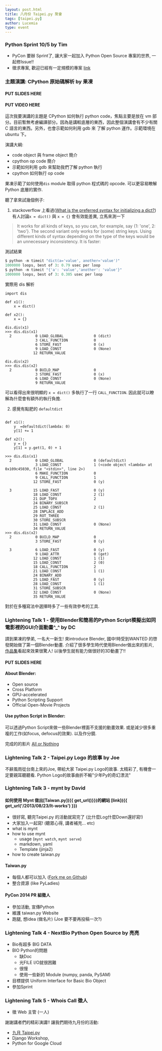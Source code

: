 ```yaml
---
layout: post.html
title: 八月份 Taipei.py 聚會
tags: [taipei.py]
author: Lucemia
type: event
---
```


### Python Sprint 10/5 by Tim

- PyCon 要辦 Sprint了, 讓大家一起加入 Python Open Source 專案的世界, 一起修Issue!!
- 徵求專案, 歡迎已經有一定規模的專案 [link](http://registrano.com/events/1c6673)


### 主題演講: CPython 原始碼解析 by 果凍

#### PUT SLIDES HERE
#### PUT VIDEO HERE

這次我要演講的主題是 CPython 如何執行 python code，焦點主要是放在 vm 部分。目前暫無考慮編譯部分。因為是講較底層的東西，因此整個演講會有不少有關 C 語言的東西。另外，也會示範如何利用 gdb 來 了解 python 運作。示範環境在 ubuntu 下。

演講大綱:

- code object 與 frame object 簡介
- cpython op code 簡介
- 示範如何利用 gdb 來幫助我們了解 python 執行
- cpython 如何執行 op code

果凍示範了如何使用`dis` module 取得 python 程式碼的 opcode. 可以更容易瞭解Python 底層的實作.

聽了拿來試幾個例子:

1. stackoverflow 上看過([What is the preferred syntax for initializing a dict?](http://stackoverflow.com/questions/2853683/what-is-the-preferred-syntax-for-initializing-a-dict))有人討論`x = dict()` 與 `x = {}` 會有效能差異, 立馬來測一下

> It works for all kinds of keys, so you can, for example, say {1: 'one', 2: 'two'}. The second variant only works for (some) string keys. Using different kinds of syntax depending on the type of the keys would be an unnecessary inconsistency.
It is faster:

測試結果

```python
$ python -m timeit "dict(a='value', another='value')"
1000000 loops, best of 3: 0.79 usec per loop
$ python -m timeit "{'a': 'value','another': 'value'}"
1000000 loops, best of 3: 0.305 usec per loop
```

實際用 dis 解析

~~~ { python }
import dis

def x1():
    x = dict()

def x2():
    x = {}

~~~

~~~
dis.dis(x1)
>>> dis.dis(x1)
  2           0 LOAD_GLOBAL              0 (dict)
              3 CALL_FUNCTION            0
              6 STORE_FAST               0 (x)
              9 LOAD_CONST               0 (None)
             12 RETURN_VALUE

dis.dis(x2)
>>> dis.dis(x2)
  2           0 BUILD_MAP                0
              3 STORE_FAST               0 (x)
              6 LOAD_CONST               0 (None)
              9 RETURN_VALUE
~~~

可以看得出來很明顯的 `x = dict()` 多執行了一行 `CALL_FUNCTION`. 因此就可以瞭解為什麼會有額外的執行負擔.


2. 感覺有點肥的 `defaultdict`


~~~ { python }

def x1():
    y  =defaultdict(lambda: 0)
    y[1] += 1

def x2():
    y = {}
    y[1] = y.get(1, 0) + 1

~~~
~~~
>>> dis.dis(x1)
  2           0 LOAD_GLOBAL              0 (defaultdict)
              3 LOAD_CONST               1 (<code object <lambda> at 0x109c45030, file "<stdin>", line 2>)
              6 MAKE_FUNCTION            0
              9 CALL_FUNCTION            1
             12 STORE_FAST               0 (y)

  3          15 LOAD_FAST                0 (y)
             18 LOAD_CONST               2 (1)
             21 DUP_TOPX                 2
             24 BINARY_SUBSCR
             25 LOAD_CONST               2 (1)
             28 INPLACE_ADD
             29 ROT_THREE
             30 STORE_SUBSCR
             31 LOAD_CONST               0 (None)
             34 RETURN_VALUE
>>> dis.dis(x2)
  2           0 BUILD_MAP                0
              3 STORE_FAST               0 (y)

  3           6 LOAD_FAST                0 (y)
              9 LOAD_ATTR                0 (get)
             12 LOAD_CONST               1 (1)
             15 LOAD_CONST               2 (0)
             18 CALL_FUNCTION            2
             21 LOAD_CONST               1 (1)
             24 BINARY_ADD
             25 LOAD_FAST                0 (y)
             28 LOAD_CONST               1 (1)
             31 STORE_SUBSCR
             32 LOAD_CONST               0 (None)
             35 RETURN_VALUE
~~~

對於在多種寫法中選擇時多了一些有效參考的工具.

### Lightening Talk 1 - 使用Blender和簡易的Python Script模擬出如同電影裡的GUI介面動畫^_^ by DC
請到果凍的學弟, 一名大一新生! 來introduce Blender, 國中!時受到WANTED 的啓發開始做了第一個Blender動畫. 介紹了很多學生時代使用Blender做出來的影片, [作品集](http://www.youtube.com/user/DavidChen831212/videos)看起來效果很驚人! 以後學生就有能力做很好的3D動畫了!!

#### PUT SLIDES HERE

#### About Blender:

* Open source
* Cross Platform
* GPU-accelerated
* Python Scripting Support
* Official Open-Movie Projects

#### Use python Script in Blender:
可以透過Python Script來做一些Blender裡面不支援的動畫效果. 或是減少很多重複的工作(如focus, defocus的效果). 以及作分鏡.

完成的的影片 [All or Nothing]()

### Lightening Talk 2 - Taipei.py Logo 的故事 by Joe
不辭風雨從台南上來的Joe, 帶給大家 Taipei.py Logo的故事. 太精彩了, 有機會一定要親耳聽聽看. Python Logo的故事曲折不輸"少年Py的奇幻漂流"

### Lightening Talk 3 - mynt by David
#### 如何使用 Mynt 做出[Taiwan.py]({{ get_url()}})的網站 [link]({{ get_url('/2013/08/23/It-works') }})

- 很好寫, 聽完Taipei.py 的活動就寫完了 (比什麼Log什麼Down還好寫!)
- 大家加入一起寫! (聽眾心得, 講者補充... etc)
- what is mynt
- how to use mynt
  - usage (`mynt watch`, `mynt serve`)
  - markdown, yaml
  - Template (jinja2)
- how to create taiwan.py

#### Taiwan.py
- 每個人都可以加入 ([Fork me on Github](https://github.com/lucemia/taiwan.py))
- 整合資源 (like PyLadies)

#### PyCon 2014 PR 組徵人
- 參加活動, 宣傳Python
- 維護 taiwan.py Website
- 跑腿, 想idea (做名片) (Joe 要不要再投稿一次?)


### Lightening Talk 4 - NextBio Python Open Source by 亮亮
- Bio有超多 BIG DATA
- BIO Python的問題
  - 缺Doc
  - 光FILE I/O就很困難
  - 很慢
  - 使用一些新的 Module (numpy, panda, PySAM)
- 目標提供 Uniform Interface for Basic Bio Object
- 參加Sprint

### Lightening Talk 5 - Whois Call 徵人
- 徵 Web 主管 (一人)

謝謝講者們的精彩演講!! 讓我們期待九月份的活動:

- [九月 Taipei.py](http://www.meetup.com/Taipei-py/events/124230392/)
- Django Workshop,
- Python for Google Cloud
